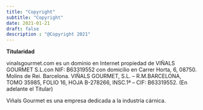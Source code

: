 ```yaml
---
title: "Copyright"
subtitle: "Copyright"
date: 2021-01-21
draft: false
description : "@Copyright 2021"
---
```

**Titularidad**

vinalsgourmet.com es un dominio en Internet propiedad de VIÑALS GOURMET S.L.con NIF: B63319552 con domicilio en Carrer Horta, 6, 08750. Molins de Rei. Barcelona. VIÑALS GOURMET, S.L. – R.M.BARCELONA, TOMO 35985, FOLIO 16, HOJA B-278266, INSC.1ª – CIF: B63319552.  (En adelante el Titular)

Viñals Gourmet es una empresa dedicada  a la industria cárnica.